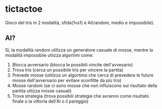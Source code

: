 # tictactoe
Gioco del tris in 2 modalità, sfida(1vs1) e AI(random, medio e impossibile).

## AI?
Si, la modalità random utilizza un generatore casuale di mosse, mentre la modalità impossibile utiizza algortimi come: 
1. Blocca avversario (blocca le possibili vincite dell'avvesario)
2. Trova tris (cerca un possibile tris per vincere la partita)
3. Prevede mosse (utilizza un algortimo che cerca di prevedere le future mosse dell'avversario per evitare sconfitte da più tris)
4. Mosse random (se ci sono mosse che non influiscono sul risultato della partita utlizza mosse casuali)
5. Trova strategia (trova possibili strategie che avranno come risultato finale o la vittoria dell'AI o il pareggio)